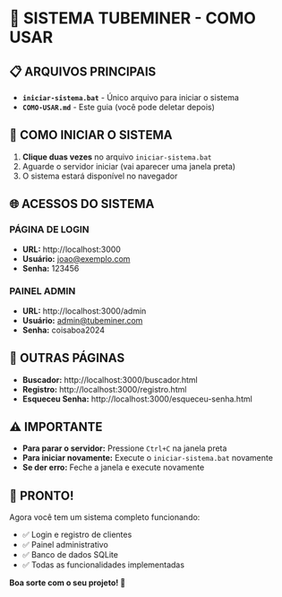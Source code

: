 # 🚀 SISTEMA TUBEMINER - COMO USAR

## 📋 **ARQUIVOS PRINCIPAIS**

- **`iniciar-sistema.bat`** - Único arquivo para iniciar o sistema
- **`COMO-USAR.md`** - Este guia (você pode deletar depois)

## 🎯 **COMO INICIAR O SISTEMA**

1. **Clique duas vezes** no arquivo `iniciar-sistema.bat`
2. Aguarde o servidor iniciar (vai aparecer uma janela preta)
3. O sistema estará disponível no navegador

## 🌐 **ACESSOS DO SISTEMA**

### **PÁGINA DE LOGIN**
- **URL:** http://localhost:3000
- **Usuário:** joao@exemplo.com
- **Senha:** 123456

### **PAINEL ADMIN**
- **URL:** http://localhost:3000/admin
- **Usuário:** admin@tubeminer.com
- **Senha:** coisaboa2024

## 📁 **OUTRAS PÁGINAS**

- **Buscador:** http://localhost:3000/buscador.html
- **Registro:** http://localhost:3000/registro.html
- **Esqueceu Senha:** http://localhost:3000/esqueceu-senha.html

## ⚠️ **IMPORTANTE**

- **Para parar o servidor:** Pressione `Ctrl+C` na janela preta
- **Para iniciar novamente:** Execute o `iniciar-sistema.bat` novamente
- **Se der erro:** Feche a janela e execute novamente

## 🎉 **PRONTO!**

Agora você tem um sistema completo funcionando:
- ✅ Login e registro de clientes
- ✅ Painel administrativo
- ✅ Banco de dados SQLite
- ✅ Todas as funcionalidades implementadas

**Boa sorte com o seu projeto! 🚀**
